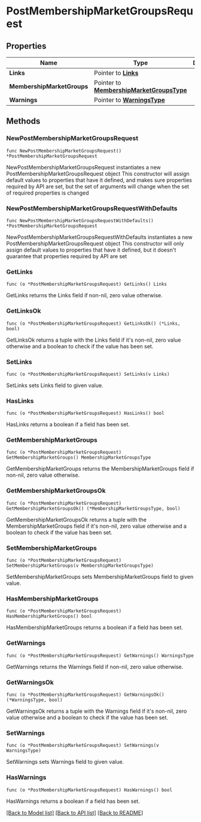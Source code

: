 # PostMembershipMarketGroupsRequest

## Properties

Name | Type | Description | Notes
------------ | ------------- | ------------- | -------------
**Links** | Pointer to [**Links**](Links.md) |  | [optional] 
**MembershipMarketGroups** | Pointer to [**MembershipMarketGroupsType**](MembershipMarketGroupsType.md) |  | [optional] 
**Warnings** | Pointer to [**WarningsType**](WarningsType.md) |  | [optional] 

## Methods

### NewPostMembershipMarketGroupsRequest

`func NewPostMembershipMarketGroupsRequest() *PostMembershipMarketGroupsRequest`

NewPostMembershipMarketGroupsRequest instantiates a new PostMembershipMarketGroupsRequest object
This constructor will assign default values to properties that have it defined,
and makes sure properties required by API are set, but the set of arguments
will change when the set of required properties is changed

### NewPostMembershipMarketGroupsRequestWithDefaults

`func NewPostMembershipMarketGroupsRequestWithDefaults() *PostMembershipMarketGroupsRequest`

NewPostMembershipMarketGroupsRequestWithDefaults instantiates a new PostMembershipMarketGroupsRequest object
This constructor will only assign default values to properties that have it defined,
but it doesn't guarantee that properties required by API are set

### GetLinks

`func (o *PostMembershipMarketGroupsRequest) GetLinks() Links`

GetLinks returns the Links field if non-nil, zero value otherwise.

### GetLinksOk

`func (o *PostMembershipMarketGroupsRequest) GetLinksOk() (*Links, bool)`

GetLinksOk returns a tuple with the Links field if it's non-nil, zero value otherwise
and a boolean to check if the value has been set.

### SetLinks

`func (o *PostMembershipMarketGroupsRequest) SetLinks(v Links)`

SetLinks sets Links field to given value.

### HasLinks

`func (o *PostMembershipMarketGroupsRequest) HasLinks() bool`

HasLinks returns a boolean if a field has been set.

### GetMembershipMarketGroups

`func (o *PostMembershipMarketGroupsRequest) GetMembershipMarketGroups() MembershipMarketGroupsType`

GetMembershipMarketGroups returns the MembershipMarketGroups field if non-nil, zero value otherwise.

### GetMembershipMarketGroupsOk

`func (o *PostMembershipMarketGroupsRequest) GetMembershipMarketGroupsOk() (*MembershipMarketGroupsType, bool)`

GetMembershipMarketGroupsOk returns a tuple with the MembershipMarketGroups field if it's non-nil, zero value otherwise
and a boolean to check if the value has been set.

### SetMembershipMarketGroups

`func (o *PostMembershipMarketGroupsRequest) SetMembershipMarketGroups(v MembershipMarketGroupsType)`

SetMembershipMarketGroups sets MembershipMarketGroups field to given value.

### HasMembershipMarketGroups

`func (o *PostMembershipMarketGroupsRequest) HasMembershipMarketGroups() bool`

HasMembershipMarketGroups returns a boolean if a field has been set.

### GetWarnings

`func (o *PostMembershipMarketGroupsRequest) GetWarnings() WarningsType`

GetWarnings returns the Warnings field if non-nil, zero value otherwise.

### GetWarningsOk

`func (o *PostMembershipMarketGroupsRequest) GetWarningsOk() (*WarningsType, bool)`

GetWarningsOk returns a tuple with the Warnings field if it's non-nil, zero value otherwise
and a boolean to check if the value has been set.

### SetWarnings

`func (o *PostMembershipMarketGroupsRequest) SetWarnings(v WarningsType)`

SetWarnings sets Warnings field to given value.

### HasWarnings

`func (o *PostMembershipMarketGroupsRequest) HasWarnings() bool`

HasWarnings returns a boolean if a field has been set.


[[Back to Model list]](../README.md#documentation-for-models) [[Back to API list]](../README.md#documentation-for-api-endpoints) [[Back to README]](../README.md)


